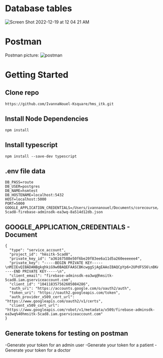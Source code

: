 # Database tables

![Screen Shot 2022-12-19 at 12 04 21 AM](https://user-images.githubusercontent.com/113380905/208345644-3ee8ef3c-e522-4b8c-b2c1-7732871dfe21.png)

# Postman 

Postman picture: ![postman](https://user-images.githubusercontent.com/113380905/209099562-bb4d00ac-4f2c-423e-9db1-84245a81d8e2.png)

# Getting Started

## Clone repo

```
https://github.com/IvannaNouel-Ksquare/hms_itk.git

```

## Install Node Dependencies

```
npm install

```
## Install typescript 

```
npm install --save-dev typescript

```

## .env file data 

```
DB_PASS=route
DB_USER=postgres
DB_NAME=hsmtest
DB_HOSTENAME=localhost:5432
HOST=localhost:5000
PORT=5000
GOOGLE_APPLICATION_CREDENTIALS=/Users/ivannanouel/Documents/corecourse/hmsitk-5cad8-firebase-adminsdk-ea3wq-8a514d12db.json

```

## GOOGLE_APPLICATION_CREDENTIALS - Document

```
{
  "type": "service_account",
  "project_id": "hmsitk-5cad8",
  "private_key_id": "a36167588e50f6be20f83ee6a11d5a260eeeeee4",
  "private_key": "-----BEGIN PRIVATE KEY-----\nMIIEvQIBADANBgkqhkiG9w0BAQEFAASCBKcwggSjAgEAAoIBAQCpYp6+2UPdFS56\nBKAiFnOmLRKrFuDxgIbEaQlqfDHXe4guJycg/WVofS0Em1iHd248FBa5/zYeXsgF\nZqjlnQiIeC8neJyINlVHRJGFPiFy4ON8ncUNszWi7FhumXpFtEf9bk7E3Rfob74Q\nDvnvS0676WJVX0DmpoE8wH9FC8zupLFdKFQQDX4BXBdK52XD+dOQhofNNxtxEGja\nyOMSbhjFbzFOFHUv46mju7S6PLTlg0yuZk+v+wzg/YzD0dBYEqXBLbKq0uqByzTY\nuxfm93OAy4tftlcKIDHBzD6Xs4btQ0R3FubISPFIavEd2uF3/2sUnJP/P3p5THUB\nlWzuNw2hAgMBAAECggEAC65U4zVpdCwbRefewSsKM6oFEQ5lWdIyuQXDU/gXmdQX\nipNBpAlFfoSvX5N08fae//6kqJP8f/CqW5D+UcNYDM0490BejxgsHluQq38i4GC4\n32Wj6rNynfctjAcCgx8RHd2HChVzKiDWmxXlT4bCebv4/4kvmRhfbjiaLkFHkydk\npSryXSW6B12mUy7gj88R5NHJ86vJx5QGNgLp6IEA849cFPXko09hm1RW9cv2ZnH3\ncXZWtMHgsZpP6+/dVSGghYy6VJAwRoWYPJyEnCE7Fi5akqLqrj3Wokw5DM+QMuyz\n+1S0jtZ2egAybmnGuu4APnvQimojmtAb/L5MZCkdlwKBgQDXU4spAUD+1VKYcw8e\njTGYEJeLuBdC0KzHEKCek6qJtTKs8aTOFP6nnzIUjYDq84Il4fvdzOipRSqNdgWi\n0klqm+ebvxnIFbmdsZE2RyYCwHId4Rr8WDf1BQm3Xr8bTDSf2UA1j+bnlt4uwax1\nfP2Szc/z81SNhGDNRYouKcKvQwKBgQDJYYTzirrB5Ir/+KiDjpmwOETs/UOQC6eW\ndX8ig4blcOi7vX7/X1GZGiZtN1vLnx1IBh6W+6Z8cqwjdOTGLUhxiqbCIy0Qe4or\nbw7ZkpKVEJaPVu3ApOgLyioGPlRYdL1AcNMoiYYEV8KaR1MlniCQZZwqVBl8RG+P\njl+F4rOnSwKBgQCXAuZTyadVkTIt7HOsD4W6idheiqr1lve1XDnpPNKbZVK263mT\ndjHqSMGMnHjPThv2iXhkY3LAU9u1/hGR0Tzf4ZsbJXjlVCcrKv8WO+uyflkKD3cn\nho8n7XKVAYOxl05I1MotRlDAFpSX4ggbFZ+Yt3KiOgMQhMiG7cAtA+iflQKBgGp+\nUJF93o8kbcE5XNvdMDb5OrHcqLrm/uPZFLdKuK5izCBj8GHZpUwCgSmmabu/U/u/\niLOtNnh/J7rEWSrXzYSFnvPxKCacPhAD9eVm1m9Py17XyHjke/WoHhsZIP96FI6c\nW34HY8CuLDHr3/N3sJ7LrQ7RVHzbr+dJkgg6P2kLAoGAK2UrXGLBsjybHyNic2ay\nz9jDrx8p4st9heKakiMN43IWIZmfLAn78WuSTnVQxEvFK9ig/lG/Oauzj1FC4dlW\neA6DCkhY03l/Ds7Vj9uk29Uc4aVbhSZ1YnJZaiu9HC8ypMFGDR1N/3yOqzwlaQn4\n2GqBLOrxsxNyENLV+V09EQw=\n-----END PRIVATE KEY-----\n",
  "client_email": "firebase-adminsdk-ea3wq@hmsitk-5cad8.iam.gserviceaccount.com",
  "client_id": "104118357562605084286",
  "auth_uri": "https://accounts.google.com/o/oauth2/auth",
  "token_uri": "https://oauth2.googleapis.com/token",
  "auth_provider_x509_cert_url": "https://www.googleapis.com/oauth2/v1/certs",
  "client_x509_cert_url": "https://www.googleapis.com/robot/v1/metadata/x509/firebase-adminsdk-ea3wq%40hmsitk-5cad8.iam.gserviceaccount.com"
}

```
## Generate tokens for testing on postman

-Generate your token for an admin user
-Generate your token for a patient
-Generate your token for a doctor





